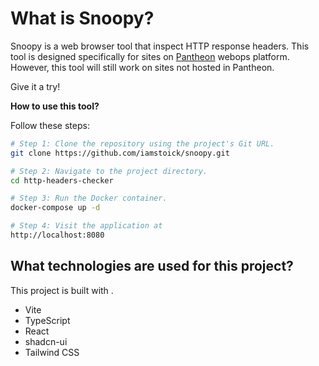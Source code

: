 # What is Snoopy?

Snoopy is a web browser tool that inspect HTTP response headers. This tool is designed specifically for sites on [Pantheon](https://pantheon.io) webops platform.
However, this tool will still work on sites not hosted in Pantheon. 

Give it a try!

**How to use this tool?**

Follow these steps:

```sh
# Step 1: Clone the repository using the project's Git URL.
git clone https://github.com/iamstoick/snoopy.git 

# Step 2: Navigate to the project directory.
cd http-headers-checker

# Step 3: Run the Docker container.
docker-compose up -d

# Step 4: Visit the application at
http://localhost:8080
```

## What technologies are used for this project?

This project is built with .

- Vite
- TypeScript
- React
- shadcn-ui
- Tailwind CSS
